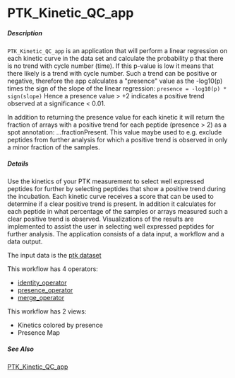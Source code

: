 # PTK_Kinetic_QC_app

##### Description

`PTK_Kinetic_QC_app` is an application that will perform a linear regression on each kinetic curve in the data set and calculate the probability p that there is no trend with cycle number (time).  If this p-value is low it means that there likely is a trend with cycle number.
Such a trend can be positive or negative, therefore the app calculates a "presence" value as the -log10(p) times the sign of the slope of the linear regression:
`presence = -log10(p) * sign(slope)`
Hence a presence value > +2 indicates a positive trend observed at a significance < 0.01.

In addition to returning the presence value for each kinetic it will return the fraction of arrays with a positive trend for each peptide (presence > 2) as a spot annotation: ...fractionPresent. This value maybe used to e.g. exclude peptides from further analysis for which a positive trend is observed in only a minor fraction of the samples.

##### Details

Use the kinetics of your PTK measurement to select well expressed peptides for further by selecting peptides that show a positive trend during the incubation. Each kinetic curve receives a score that can be used to determine if a clear positive trend is present. In addition it calculates for each peptide in what percentage of the samples or arrays measured such a clear positive trend is observed. Visualizations of the results are implemented to assist the user in selecting well expressed peptides for further analysis.
The application consists of a data input, a workflow and a data output. 

The input data is the [ptk dataset](https://tercen.com/r/35c33fa33c9e6aba0dce6483f5f70135)

This workflow has 4 operators:
- [identity_operator](https://github.com/tercen/identity_operator)
- [presence_operator](https://github.com/tercen/minus_operator)
- [merge_operator](https://github.com/tercen/merge_operator)

This workflow has 2 views:
- Kinetics colored by presence
- Presence Map

##### See Also

[PTK_Kinetic_QC_app](https://github.com/tercen/PTK_Kinetic_QC_app)

